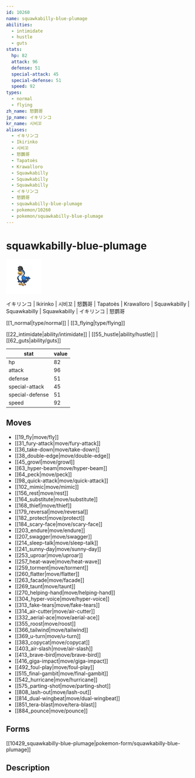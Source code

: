 ```yaml
---
id: 10260
name: squawkabilly-blue-plumage
abilities:
  - intimidate
  - hustle
  - guts
stats:
  hp: 82
  attack: 96
  defense: 51
  special-attack: 45
  special-defense: 51
  speed: 92
types:
  - normal
  - flying
zh_name: 怒鹦哥
jp_name: イキリンコ
kr_name: 시비꼬
aliases:
  - イキリンコ
  - Ikirinko
  - 시비꼬
  - 怒鸚哥
  - Tapatoès
  - Krawalloro
  - Squawkabilly
  - Squawkabilly
  - Squawkabilly
  - イキリンコ
  - 怒鹦哥
  - squawkabilly-blue-plumage
  - pokemon/10260
  - pokemon/squawkabilly-blue-plumage
---
```

# squawkabilly-blue-plumage

![](https://raw.githubusercontent.com/PokeAPI/sprites/master/sprites/pokemon/10260.png)

イキリンコ | Ikirinko | 시비꼬 | 怒鸚哥 | Tapatoès | Krawalloro | Squawkabilly | Squawkabilly | Squawkabilly | イキリンコ | 怒鹦哥

[[1_normal|type/normal]] | [[3_flying|type/flying]]

[[22_intimidate|ability/intimidate]] | [[55_hustle|ability/hustle]] | [[62_guts|ability/guts]]

|stat|value|
|---|---|
|hp|82|
|attack|96|
|defense|51|
|special-attack|45|
|special-defense|51|
|speed|92|


## Moves

- [[19_fly|move/fly]]
- [[31_fury-attack|move/fury-attack]]
- [[36_take-down|move/take-down]]
- [[38_double-edge|move/double-edge]]
- [[45_growl|move/growl]]
- [[63_hyper-beam|move/hyper-beam]]
- [[64_peck|move/peck]]
- [[98_quick-attack|move/quick-attack]]
- [[102_mimic|move/mimic]]
- [[156_rest|move/rest]]
- [[164_substitute|move/substitute]]
- [[168_thief|move/thief]]
- [[179_reversal|move/reversal]]
- [[182_protect|move/protect]]
- [[184_scary-face|move/scary-face]]
- [[203_endure|move/endure]]
- [[207_swagger|move/swagger]]
- [[214_sleep-talk|move/sleep-talk]]
- [[241_sunny-day|move/sunny-day]]
- [[253_uproar|move/uproar]]
- [[257_heat-wave|move/heat-wave]]
- [[259_torment|move/torment]]
- [[260_flatter|move/flatter]]
- [[263_facade|move/facade]]
- [[269_taunt|move/taunt]]
- [[270_helping-hand|move/helping-hand]]
- [[304_hyper-voice|move/hyper-voice]]
- [[313_fake-tears|move/fake-tears]]
- [[314_air-cutter|move/air-cutter]]
- [[332_aerial-ace|move/aerial-ace]]
- [[355_roost|move/roost]]
- [[366_tailwind|move/tailwind]]
- [[369_u-turn|move/u-turn]]
- [[383_copycat|move/copycat]]
- [[403_air-slash|move/air-slash]]
- [[413_brave-bird|move/brave-bird]]
- [[416_giga-impact|move/giga-impact]]
- [[492_foul-play|move/foul-play]]
- [[515_final-gambit|move/final-gambit]]
- [[542_hurricane|move/hurricane]]
- [[575_parting-shot|move/parting-shot]]
- [[808_lash-out|move/lash-out]]
- [[814_dual-wingbeat|move/dual-wingbeat]]
- [[851_tera-blast|move/tera-blast]]
- [[884_pounce|move/pounce]]

## Forms



[[10429_squawkabilly-blue-plumage|pokemon-form/squawkabilly-blue-plumage]]

## Description



